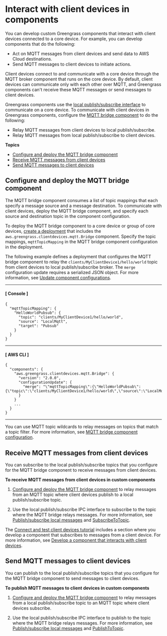 # Interact with client devices in components<a name="interact-with-client-devices-in-components"></a>

You can develop custom Greengrass components that interact with client devices connected to a core device\. For example, you can develop components that do the following:
+ Act on MQTT messages from client devices and send data to AWS Cloud destinations\.
+ Send MQTT messages to client devices to initiate actions\.

Client devices connect to and communicate with a core device through the MQTT broker component that runs on the core device\. By default, client devices can communicate only with each other over MQTT, and Greengrass components can't receive these MQTT messages or send messages to client devices\.

Greengrass components use the [local publish/subscribe interface](ipc-publish-subscribe.md) to communicate on a core device\. To communicate with client devices in Greengrass components, configure the [MQTT bridge component](mqtt-bridge-component.md) to do the following:
+ Relay MQTT messages from client devices to local publish/subscribe\.
+ Relay MQTT messages from local publish/subscribe to client devices\.

**Topics**
+ [Configure and deploy the MQTT bridge component](#deploy-mqtt-bridge-pubsub)
+ [Receive MQTT messages from client devices](#receive-client-device-messages)
+ [Send MQTT messages to client devices](#send-client-device-messages)

## Configure and deploy the MQTT bridge component<a name="deploy-mqtt-bridge-pubsub"></a>

The MQTT bridge component consumes a list of topic mappings that each specify a message source and a message destination\. To communicate with client devices, deploy the MQTT bridge component, and specify each source and destination topic in the component configuration\.

<a name="create-mqtt-bridge-deployment-info"></a>To deploy the MQTT bridge component to a core device or group of core devices, [create a deployment](create-deployments.md) that includes the `aws.greengrass.clientdevices.mqtt.Bridge` component\. Specify the topic mappings, `mqttTopicMapping` in the MQTT bridge component configuration in the deployment\.

The following example defines a deployment that configures the MQTT bridge component to relay the `clients/MyClientDevice1/hello/world` topic from client devices to local publish/subscribe broker\. The `merge` configuration update requires a serialized JSON object\. For more information, see [Update component configurations](update-component-configurations.md)\.

------
#### [ Console ]

```
{
  "mqttTopicMapping": {
    "HelloWorldPubsub": {
      "topic": "clients/MyClientDevice1/hello/world",
      "source": "LocalMqtt",
      "target": "Pubsub"
    }
  }
}
```

------
#### [ AWS CLI ]

```
{
  "components": {
    "aws.greengrass.clientdevices.mqtt.Bridge": {
      "version": "2.0.0",
      "configurationUpdate": {
        "merge": "\"mqttTopicMapping\":{\"HelloWorldPubsub\":{\"topic\":\"clients/MyClientDevice1/hello/world\",\"source\":\"LocalMqtt\",\"target\":\"Pubsub\"}}}"
      }
    }
    ...
  }
}
```

------

You can use MQTT topic wildcards to relay messages on topics that match a topic filter\. For more information, see [MQTT bridge component configuration](mqtt-bridge-component.md#mqtt-bridge-component-configuration)\.

## Receive MQTT messages from client devices<a name="receive-client-device-messages"></a>

You can subscribe to the local publish/subscribe topics that you configure for the MQTT bridge component to receive messages from client devices\.

**To receive MQTT messages from client devices in custom components**

1. [Configure and deploy the MQTT bridge component](#deploy-mqtt-bridge-pubsub) to relay messages from an MQTT topic where client devices publish to a local publish/subscribe topic\.

1. Use the local publish/subscribe IPC interface to subscribe to the topic where the MQTT bridge relays messages\. For more information, see [Publish/subscribe local messages](ipc-publish-subscribe.md) and [SubscribeToTopic](ipc-publish-subscribe.md#ipc-operation-subscribetotopic)\.

The [Connect and test client devices tutorial](client-devices-tutorial.md) includes a section where you develop a component that subscribes to messages from a client device\. For more information, see [Develop a component that interacts with client devices](client-devices-tutorial.md#develop-client-device-subscriber-component)\.

## Send MQTT messages to client devices<a name="send-client-device-messages"></a>

You can publish to the local publish/subscribe topics that you configure for the MQTT bridge component to send messages to client devices\.

**To publish MQTT messages to client devices in custom components**

1. [Configure and deploy the MQTT bridge component](#deploy-mqtt-bridge-pubsub) to relay messages from a local publish/subscribe topic to an MQTT topic where client devices subscribe\.

1. Use the local publish/subscribe IPC interface to publish to the topic where the MQTT bridge relays messages\. For more information, see [Publish/subscribe local messages](ipc-publish-subscribe.md) and [PublishToTopic](ipc-publish-subscribe.md#ipc-operation-publishtotopic)\.